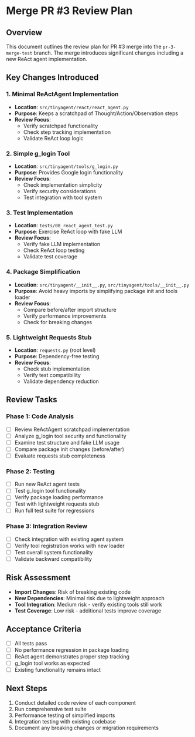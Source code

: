 # Merge PR #3 Review Plan

## Overview
This document outlines the review plan for PR #3 merge into the `pr-3-merge-test` branch. The merge introduces significant changes including a new ReAct agent implementation.

## Key Changes Introduced

### 1. Minimal ReActAgent Implementation
- **Location**: `src/tinyagent/react/react_agent.py`
- **Purpose**: Keeps a scratchpad of Thought/Action/Observation steps
- **Review Focus**: 
  - Verify scratchpad functionality
  - Check step tracking implementation
  - Validate ReAct loop logic

### 2. Simple g_login Tool
- **Location**: `src/tinyagent/tools/g_login.py`
- **Purpose**: Provides Google login functionality
- **Review Focus**:
  - Check implementation simplicity
  - Verify security considerations
  - Test integration with tool system

### 3. Test Implementation
- **Location**: `tests/08_react_agent_test.py`
- **Purpose**: Exercise ReAct loop with fake LLM
- **Review Focus**:
  - Verify fake LLM implementation
  - Check ReAct loop testing
  - Validate test coverage

### 4. Package Simplification
- **Location**: `src/tinyagent/__init__.py`, `src/tinyagent/tools/__init__.py`
- **Purpose**: Avoid heavy imports by simplifying package init and tools loader
- **Review Focus**:
  - Compare before/after import structure
  - Verify performance improvements
  - Check for breaking changes

### 5. Lightweight Requests Stub
- **Location**: `requests.py` (root level)
- **Purpose**: Dependency-free testing
- **Review Focus**:
  - Check stub implementation
  - Verify test compatibility
  - Validate dependency reduction

## Review Tasks

### Phase 1: Code Analysis
- [ ] Review ReActAgent scratchpad implementation
- [ ] Analyze g_login tool security and functionality
- [ ] Examine test structure and fake LLM usage
- [ ] Compare package init changes (before/after)
- [ ] Evaluate requests stub completeness

### Phase 2: Testing
- [ ] Run new ReAct agent tests
- [ ] Test g_login tool functionality
- [ ] Verify package loading performance
- [ ] Test with lightweight requests stub
- [ ] Run full test suite for regressions

### Phase 3: Integration Review
- [ ] Check integration with existing agent system
- [ ] Verify tool registration works with new loader
- [ ] Test overall system functionality
- [ ] Validate backward compatibility

## Risk Assessment
- **Import Changes**: Risk of breaking existing code
- **New Dependencies**: Minimal risk due to lightweight approach
- **Tool Integration**: Medium risk - verify existing tools still work
- **Test Coverage**: Low risk - additional tests improve coverage

## Acceptance Criteria
- [ ] All tests pass
- [ ] No performance regression in package loading
- [ ] ReAct agent demonstrates proper step tracking
- [ ] g_login tool works as expected
- [ ] Existing functionality remains intact

## Next Steps
1. Conduct detailed code review of each component
2. Run comprehensive test suite
3. Performance testing of simplified imports
4. Integration testing with existing codebase
5. Document any breaking changes or migration requirements